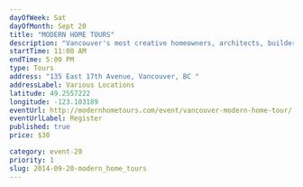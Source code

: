 ```yaml
---
dayOfWeek: Sat
dayOfMonth: Sept 20
title: "MODERN HOME TOURS"
description: "Vancouver's most creative homeowners, architects, builders and designers open their doors for the first Vancouver Modern Home Tour."
startTime: 11:00 AM
endTime: 5:00 PM
type: Tours
address: "135 East 17th Avenue, Vancouver, BC "
addressLabel: Various Locations
latitude: 49.2557222
longitude: -123.103189
eventUrl: http://modernhometours.com/event/vancouver-modern-home-tour/
eventUrlLabel: Register
published: true
price: $30

category: event-20
priority: 1
slug: 2014-09-20-modern_home_tours
---
```


